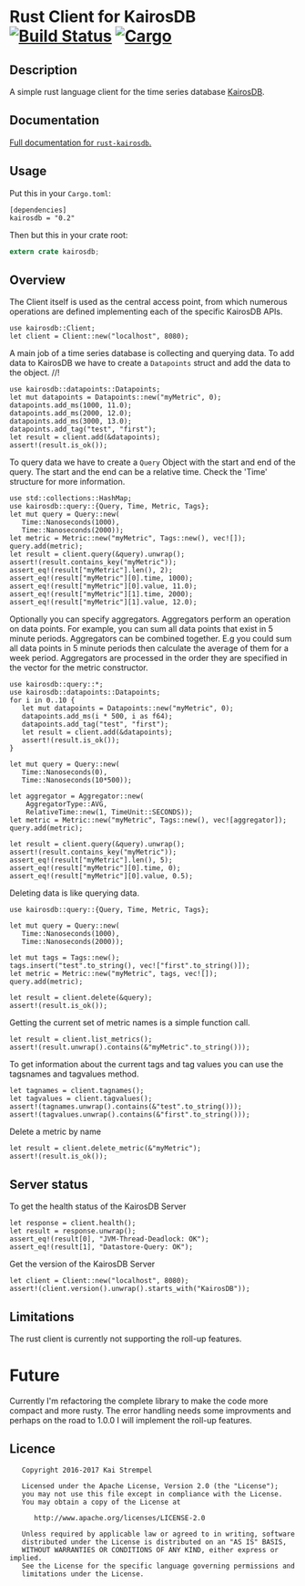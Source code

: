 # Rust Client for KairosDB &emsp; [![Build Status](https://api.travis-ci.org/kstrempel/rust-kairosdb.svg?branch=master)](https://travis-ci.org/kstrempel/rust-kairosdb) [![Cargo](https://img.shields.io/crates/v/kairosdb.svg)](https://crates.io/crates/kairosdb)

## Description

A simple rust language client for the time series database [KairosDB](http://kairosdb.github.io/).

## Documentation

[Full documentation for `rust-kairosdb`.](https://kstrempel.github.io/rust-kairosdb/kairosdb/index.html)

## Usage

Put this in your `Cargo.toml`:
```
[dependencies]
kairosdb = "0.2"
```

Then but this in your crate root:

```rust
extern crate kairosdb;
```

## Overview

The Client itself is used as the central access point, from which
numerous operations are defined implementing each of the specific
KairosDB APIs.

```
use kairosdb::Client;
let client = Client::new("localhost", 8080);
```

A main job of a time series database is collecting and querying data.
To add data to KairosDB we have to create a `Datapoints` struct and add
the data to the object.
//!

```
use kairosdb::datapoints::Datapoints;
let mut datapoints = Datapoints::new("myMetric", 0);
datapoints.add_ms(1000, 11.0);
datapoints.add_ms(2000, 12.0);
datapoints.add_ms(3000, 13.0);
datapoints.add_tag("test", "first");
let result = client.add(&datapoints);
assert!(result.is_ok());
```

To query data we have to create a `Query` Object with the start and end
of the query. The start and the end can be a relative time. Check the
'Time' structure for more information.

```
use std::collections::HashMap;
use kairosdb::query::{Query, Time, Metric, Tags};
let mut query = Query::new(
   Time::Nanoseconds(1000),
   Time::Nanoseconds(2000));
let metric = Metric::new("myMetric", Tags::new(), vec![]);
query.add(metric);
let result = client.query(&query).unwrap();
assert!(result.contains_key("myMetric"));
assert_eq!(result["myMetric"].len(), 2);
assert_eq!(result["myMetric"][0].time, 1000);
assert_eq!(result["myMetric"][0].value, 11.0);
assert_eq!(result["myMetric"][1].time, 2000);
assert_eq!(result["myMetric"][1].value, 12.0);
```

Optionally you can specify aggregators. Aggregators perform an operation on data
points. For example, you can sum all data points that exist in
5 minute periods. Aggregators can be combined together. E.g you could
sum all data points in 5 minute periods then calculate the average of them for a
week period.
Aggregators are processed in the order they are specified in the vector for the
metric constructor.

```
use kairosdb::query::*;
use kairosdb::datapoints::Datapoints;
for i in 0..10 {
   let mut datapoints = Datapoints::new("myMetric", 0);
   datapoints.add_ms(i * 500, i as f64);
   datapoints.add_tag("test", "first");
   let result = client.add(&datapoints);
   assert!(result.is_ok());
}

let mut query = Query::new(
   Time::Nanoseconds(0),
   Time::Nanoseconds(10*500));

let aggregator = Aggregator::new(
    AggregatorType::AVG,
    RelativeTime::new(1, TimeUnit::SECONDS));
let metric = Metric::new("myMetric", Tags::new(), vec![aggregator]);
query.add(metric);

let result = client.query(&query).unwrap();
assert!(result.contains_key("myMetric"));
assert_eq!(result["myMetric"].len(), 5);
assert_eq!(result["myMetric"][0].time, 0);
assert_eq!(result["myMetric"][0].value, 0.5);
```

Deleting data is like querying data.

```
use kairosdb::query::{Query, Time, Metric, Tags};

let mut query = Query::new(
   Time::Nanoseconds(1000),
   Time::Nanoseconds(2000));

let mut tags = Tags::new();
tags.insert("test".to_string(), vec!["first".to_string()]);
let metric = Metric::new("myMetric", tags, vec![]);
query.add(metric);

let result = client.delete(&query);
assert!(result.is_ok());
```

Getting the current set of metric names is a simple
function call.

```
let result = client.list_metrics();
assert!(result.unwrap().contains(&"myMetric".to_string()));
```

To get information about the current tags and tag values you
can use the tagsnames and tagvalues method.

```
let tagnames = client.tagnames();
let tagvalues = client.tagvalues();
assert!(tagnames.unwrap().contains(&"test".to_string()));
assert!(tagvalues.unwrap().contains(&"first".to_string()));
```
Delete a metric by name

```
let result = client.delete_metric(&"myMetric");
assert!(result.is_ok());
```

## Server status

To get the health status of the KairosDB Server

```
let response = client.health();
let result = response.unwrap();
assert_eq!(result[0], "JVM-Thread-Deadlock: OK");
assert_eq!(result[1], "Datastore-Query: OK");
```

Get the version of the KairosDB Server
```
let client = Client::new("localhost", 8080);
assert!(client.version().unwrap().starts_with("KairosDB"));
```

## Limitations

The rust client is currently not supporting the roll-up features. 

# Future

Currently I'm refactoring the complete library to make the code more compact and more rusty. The error handling needs some improvments 
and perhaps on the road to 1.0.0 I will implement the roll-up features. 

## Licence

```
   Copyright 2016-2017 Kai Strempel

   Licensed under the Apache License, Version 2.0 (the "License");
   you may not use this file except in compliance with the License.
   You may obtain a copy of the License at

      http://www.apache.org/licenses/LICENSE-2.0

   Unless required by applicable law or agreed to in writing, software
   distributed under the License is distributed on an "AS IS" BASIS,
   WITHOUT WARRANTIES OR CONDITIONS OF ANY KIND, either express or implied.
   See the License for the specific language governing permissions and
   limitations under the License.
```
